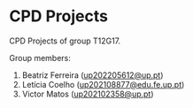 # CPD Projects

CPD Projects of group T12G17.

Group members:

1. Beatriz Ferreira (up202205612@up.pt)
2. Letícia Coelho (up202108877@edu.fe.up.pt)
3. Victor Matos (up202102358@up.pt)

